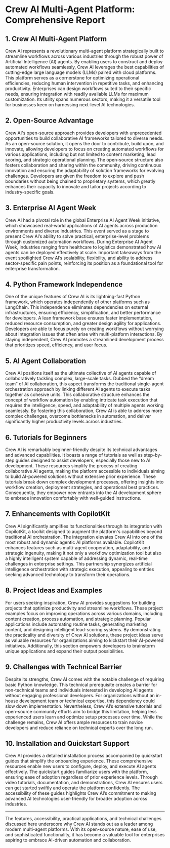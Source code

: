 # Crew AI Multi-Agent Platform: Comprehensive Report  

## 1. Crew AI Multi-Agent Platform  
Crew AI represents a revolutionary multi-agent platform strategically built to streamline workflows across various industries through the robust power of Artificial Intelligence (AI) agents. By enabling users to construct and deploy automated workflows seamlessly, Crew AI leverages the best capabilities of cutting-edge large language models (LLMs) paired with cloud platforms. This platform serves as a cornerstone for optimizing operational efficiencies, reducing human intervention in repetitive tasks, and enhancing productivity. Enterprises can design workflows suited to their specific needs, ensuring integration with readily available LLMs for maximum customization. Its utility spans numerous sectors, making it a versatile tool for businesses keen on harnessing next-level AI technologies.  

## 2. Open-Source Advantage  
Crew AI's open-source approach provides developers with unprecedented opportunities to build collaborative AI frameworks tailored to diverse needs. As an open-source solution, it opens the door to contribute, build upon, and innovate, allowing developers to focus on creating automated workflows for various applications, including but not limited to content marketing, lead scoring, and strategic operational planning. The open-source structure also fosters collaboration and sharing within the community, driving continuous innovation and ensuring the adaptability of solution frameworks for evolving challenges. Developers are given the freedom to explore and push boundaries without being chained to proprietary systems, which greatly enhances their capacity to innovate and tailor projects according to industry-specific goals.  

## 3. Enterprise AI Agent Week  
Crew AI had a pivotal role in the global Enterprise AI Agent Week initiative, which showcased real-world applications of AI agents across production environments and diverse industries. This event served as a stage to present Crew AI’s ability to solve practical, enterprise-level problems through customized automation workflows. During Enterprise AI Agent Week, industries ranging from healthcare to logistics demonstrated how AI agents can be deployed effectively at scale. Important takeaways from the event spotlighted Crew AI’s scalability, flexibility, and ability to address sector-specific pain points, reinforcing its position as a foundational tool for enterprise transformation.  

## 4. Python Framework Independence  
One of the unique features of Crew AI is its lightning-fast Python framework, which operates independently of other platforms such as LangChain. This independence eliminates dependencies on external infrastructures, ensuring efficiency, simplification, and better performance for developers. A lean framework base ensures faster implementation, reduced resource consumption, and greater design agility for applications. Developers are able to focus purely on creating workflows without worrying about integration issues that often arise with multi-platform interactions. By staying independent, Crew AI promotes a streamlined development process that prioritizes speed, efficiency, and user focus.  

## 5. AI Agent Collaboration  
Crew AI positions itself as the ultimate collective of AI agents capable of collaboratively tackling complex, large-scale tasks. Dubbed the “dream team” of AI collaboration, this aspect transforms the traditional single-agent orchestration approach by linking different AI agents to execute tasks together as cohesive units. This collaborative structure enhances the concept of workflow automation by enabling intricate task execution that requires the intelligence, speed, and adaptability of multiple agents working seamlessly. By fostering this collaboration, Crew AI is able to address more complex challenges, overcome bottlenecks in automation, and deliver significantly higher productivity levels across industries.  

## 6. Tutorials for Beginners  
Crew AI is remarkably beginner-friendly despite its technical advantages and advanced capabilities. It boasts a range of tutorials as well as step-by-step guides designed to assist developers, especially those new to AI development. These resources simplify the process of creating collaborative AI agents, making the platform accessible to individuals aiming to build AI-powered solutions without extensive prior experience. These tutorials break down complex development processes, offering insights into workflow creation, deployment strategies, and operational best practices. Consequently, they empower new entrants into the AI development sphere to embrace innovation comfortably with well-guided instructions.  

## 7. Enhancements with CopilotKit  
Crew AI significantly amplifies its functionalities through its integration with CopilotKit, a toolkit designed to augment the platform's capabilities beyond traditional AI orchestration. The integration elevates Crew AI into one of the most robust and dynamic agentic AI platforms available. CopilotKit enhances features such as multi-agent cooperation, adaptability, and strategic ingenuity, making it not only a workflow optimization tool but also a highly intelligent system capable of addressing dynamic, real-time challenges in enterprise settings. This partnership synergizes artificial intelligence orchestration with strategic execution, appealing to entities seeking advanced technology to transform their operations.  

## 8. Project Ideas and Examples  
For users seeking inspiration, Crew AI provides suggestions for building projects that optimize productivity and streamline workflows. These project examples focus on improving operations across various domains, including content creation, process automation, and strategic planning. Popular applications include automating routine tasks, generating marketing content, and designing intelligent lead-scoring systems. By demonstrating the practicality and diversity of Crew AI solutions, these project ideas serve as valuable resources for organizations aiming to kickstart their AI-powered initiatives. Additionally, this section empowers developers to brainstorm unique applications and expand their output possibilities.  

## 9. Challenges with Technical Barrier  
Despite its strengths, Crew AI comes with the notable challenge of requiring basic Python knowledge. This technical prerequisite creates a barrier for non-technical teams and individuals interested in developing AI agents without engaging professional developers. For organizations without an in-house development team or technical expertise, this dependency could slow down implementation. Nevertheless, Crew AI’s extensive tutorials and open-source community efforts aim to bridge this limitation, helping less experienced users learn and optimize setup processes over time. While the challenge remains, Crew AI offers ample resources to train novice developers and reduce reliance on technical experts over the long run.  

## 10. Installation and Quickstart Support  
Crew AI provides a detailed installation process accompanied by quickstart guides that simplify the onboarding experience. These comprehensive resources enable new users to configure, deploy, and execute AI agents effectively. The quickstart guides familiarize users with the platform, ensuring ease of adoption regardless of prior experience levels. Through video tutorials, documentation, and demonstrations, Crew AI ensures users can get started swiftly and operate the platform confidently. The accessibility of these guides highlights Crew AI’s commitment to making advanced AI technologies user-friendly for broader adoption across industries.  

---

The features, accessibility, practical applications, and technical challenges discussed here underscore why Crew AI stands out as a leader among modern multi-agent platforms. With its open-source nature, ease of use, and sophisticated functionality, it has become a valuable tool for enterprises aspiring to embrace AI-driven automation and collaboration.